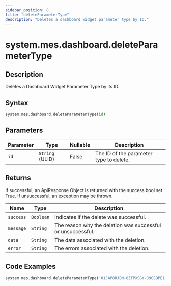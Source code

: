 ```yaml
---
sidebar_position: 8
title: "deleteParameterType"
description: "Deletes a dashboard widget parameter type by ID."
---
```


# system.mes.dashboard.deleteParameterType

## Description

Deletes a Dashboard Widget Parameter Type by its ID.

## Syntax

```python
system.mes.dashboard.deleteParameterType(id)
```

## Parameters

| Parameter | Type            | Nullable | Description                             |
|-----------|-----------------|----------|-----------------------------------------|
| `id`      | `String` (ULID) | False    | The ID of the parameter type to delete. |

## Returns

If successful, an ApiResponse Object is returned with the success bool set True. If unsuccessful, an exception may be
thrown.

| Name      | Type      | Description                                                 |
|-----------|-----------|-------------------------------------------------------------|
| `success` | `Boolean` | Indicates if the delete was successful.                     |
| `message` | `String`  | The reason why the deletion was successful or unsuccessful. |
| `data`    | `String`  | The data associated with the deletion.                      |
| `error`   | `String`  | The errors associated with the deletion.                    |

## Code Examples

```python
system.mes.dashboard.deleteParameterType('01JAP8RJBN-8ZTPXSGY-J9GSDPE1')
```
